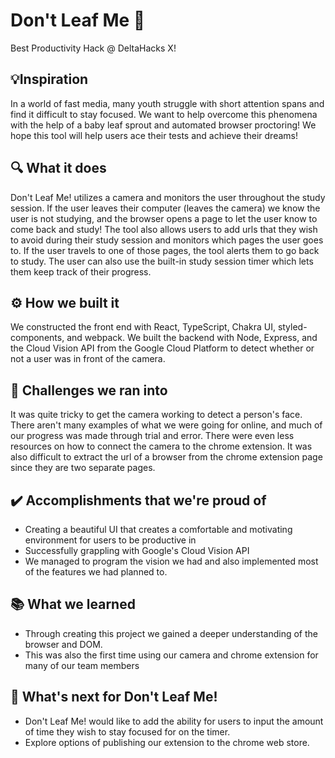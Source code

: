 # Don't Leaf Me 🍃
Best Productivity Hack @ DeltaHacks X!
## 💡Inspiration
In a world of fast media, many youth struggle with short attention spans and find it difficult to stay focused. We want to help overcome this phenomena with the help of a baby leaf sprout and automated browser proctoring! We hope this tool will help users ace their tests and achieve their dreams!

## 🔍 What it does
Don't Leaf Me! utilizes a camera and monitors the user throughout the study session. If the user leaves their computer (leaves the camera) we know the user is not studying, and the browser opens a page to let the user know to come back and study! The tool also allows users to add urls that they wish to avoid during their study session and monitors which pages the user goes to. If the user travels to one of those pages, the tool alerts them to go back to study. The user can also use the built-in study session timer which lets them keep track of their progress.

## ⚙️ How we built it
We constructed the front end with React, TypeScript, Chakra UI, styled-components, and webpack. We built the backend with Node, Express, and the Cloud Vision API from the Google Cloud Platform to detect whether or not a user was in front of the camera. 

## 🚧 Challenges we ran into
It was quite tricky to get the camera working to detect a person's face. There aren't many examples of what we were going for online, and much of our progress was made through trial and error. There were even less resources on how to connect the camera to the chrome extension. It was also difficult to extract the url of a browser from the chrome extension page since they are two separate pages.

## ✔️ Accomplishments that we're proud of
<ul>
<li>Creating a beautiful UI that creates a comfortable and motivating environment for users to be productive in</li>
<li>Successfully grappling with Google's Cloud Vision API</li>
<li>We managed to program the vision we had and also implemented most of the features we had planned to.</li>
</ul>

## 📚 What we learned
<ul>
<li>Through creating this project we gained a deeper understanding of the browser and DOM.</li>
<li>This was also the first time using our camera and chrome extension for many of our team members</li>
</ul>

## 🔭 What's next for Don't Leaf Me!
<ul>
<li>Don't Leaf Me! would like to add the ability for users to input the amount of time they wish to stay focused for on the timer. </li>
<li>Explore options of publishing our extension to the chrome web store.</li>
</ul>

